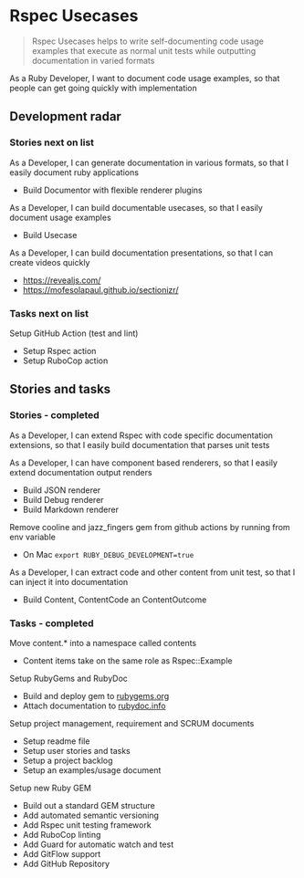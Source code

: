 # Rspec Usecases

> Rspec Usecases helps to write self-documenting code usage examples that execute as normal unit tests while outputting documentation in varied formats

As a Ruby Developer, I want to document code usage examples, so that people can get going quickly with implementation

## Development radar

### Stories next on list

As a Developer, I can generate documentation in various formats, so that I easily document ruby applications

- Build Documentor with flexible renderer plugins

As a Developer, I can build documentable usecases, so that I easily document usage examples

- Build Usecase

As a Developer, I can build documentation presentations, so that I can create videos quickly

- https://revealjs.com/
- https://mofesolapaul.github.io/sectionizr/

### Tasks next on list

Setup GitHub Action (test and lint)

- Setup Rspec action
- Setup RuboCop action

## Stories and tasks

### Stories - completed

As a Developer, I can extend Rspec with code specific documentation extensions, so that I easily build documentation that parses unit tests

As a Developer, I can have component based renderers, so that I easily extend documentation output renders

- Build JSON renderer
- Build Debug renderer
- Build Markdown renderer

Remove cooline and jazz_fingers gem from github actions by running from env variable

- On Mac `export RUBY_DEBUG_DEVELOPMENT=true`

As a Developer, I can extract code and other content from unit test, so that I can inject it into documentation

- Build Content, ContentCode an ContentOutcome

### Tasks - completed

Move content.\* into a namespace called contents

- Content items take on the same role as Rspec::Example

Setup RubyGems and RubyDoc

- Build and deploy gem to [rubygems.org](https://rubygems.org/gems/rspec-usecases)
- Attach documentation to [rubydoc.info](https://rubydoc.info/github/to-do-/rspec-usecases/master)

Setup project management, requirement and SCRUM documents

- Setup readme file
- Setup user stories and tasks
- Setup a project backlog
- Setup an examples/usage document

Setup new Ruby GEM

- Build out a standard GEM structure
- Add automated semantic versioning
- Add Rspec unit testing framework
- Add RuboCop linting
- Add Guard for automatic watch and test
- Add GitFlow support
- Add GitHub Repository
